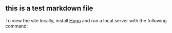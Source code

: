 ## this is a test markdown file
To view the site locally, install [Hugo](http://gohugo.io/) and run a local server with the following command: